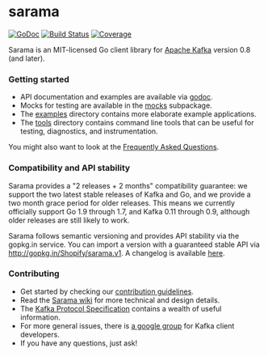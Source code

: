 sarama
======

[![GoDoc](https://godoc.org/github.com/Shopify/sarama?status.png)](https://godoc.org/github.com/Shopify/sarama)
[![Build Status](https://travis-ci.org/Shopify/sarama.svg?branch=master)](https://travis-ci.org/Shopify/sarama)
[![Coverage](https://codecov.io/gh/Shopify/sarama/branch/master/graph/badge.svg)](https://codecov.io/gh/Shopify/sarama)

Sarama is an MIT-licensed Go client library for [Apache Kafka](https://kafka.apache.org/) version 0.8 (and later).

### Getting started

- API documentation and examples are available via [godoc](https://godoc.org/github.com/Shopify/sarama).
- Mocks for testing are available in the [mocks](./mocks) subpackage.
- The [examples](./examples) directory contains more elaborate example applications.
- The [tools](./tools) directory contains command line tools that can be useful for testing, diagnostics, and instrumentation.

You might also want to look at the [Frequently Asked Questions](https://github.com/Shopify/sarama/wiki/Frequently-Asked-Questions).

### Compatibility and API stability

Sarama provides a "2 releases + 2 months" compatibility guarantee: we support
the two latest stable releases of Kafka and Go, and we provide a two month
grace period for older releases. This means we currently officially support
Go 1.9 through 1.7, and Kafka 0.11 through 0.9, although older releases are
still likely to work.

Sarama follows semantic versioning and provides API stability via the gopkg.in service.
You can import a version with a guaranteed stable API via http://gopkg.in/Shopify/sarama.v1.
A changelog is available [here](CHANGELOG.md).

### Contributing

* Get started by checking our [contribution guidelines](https://github.com/Shopify/sarama/blob/master/.github/CONTRIBUTING.md).
* Read the [Sarama wiki](https://github.com/Shopify/sarama/wiki) for more
  technical and design details.
* The [Kafka Protocol Specification](https://cwiki.apache.org/confluence/display/KAFKA/A+Guide+To+The+Kafka+Protocol)
  contains a wealth of useful information.
* For more general issues, there is [a google group](https://groups.google.com/forum/#!forum/kafka-clients) for Kafka client developers.
* If you have any questions, just ask!
